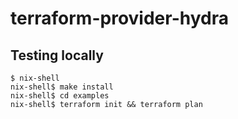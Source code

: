 # terraform-provider-hydra

## Testing locally

```shell
$ nix-shell
nix-shell$ make install
nix-shell$ cd examples
nix-shell$ terraform init && terraform plan
```

